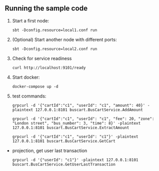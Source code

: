 ## Running the sample code

1. Start a first node:

    ```
    sbt -Dconfig.resource=local1.conf run
    ```

2. (Optional) Start another node with different ports:

    ```
    sbt -Dconfig.resource=local2.conf run
    ```

3. Check for service readiness

    ```
    curl http://localhost:9101/ready
    ```

4. Start docker:

    ```
    docker-compose up -d
    ```

5. test commands:

    ```
    grpcurl -d '{"cartId":"c1", "userId": "c1", "amount": 40}' -plaintext 127.0.0.1:8101 buscart.BusCartService.AddAmount
    ```

    ```
    grpcurl -d '{"cartId":"c1", "userId": "c1", "fee": 20, "zone": "London street", "bus_number": 3, "time": 8}' -plaintext 127.0.0.1:8101 buscart.BusCartService.ExtractAmount
    ```

    ```
    grpcurl -d '{"cartId":"c1", "userId": "c1"}' -plaintext 127.0.0.1:8101 buscart.BusCartService.GetCart
    ```

- projection, get user last transaction

    ```
    grpcurl -d '{"userId": "c1"}' -plaintext 127.0.0.1:8101 buscart.BusCartService.GetUserLastTransaction
    ```